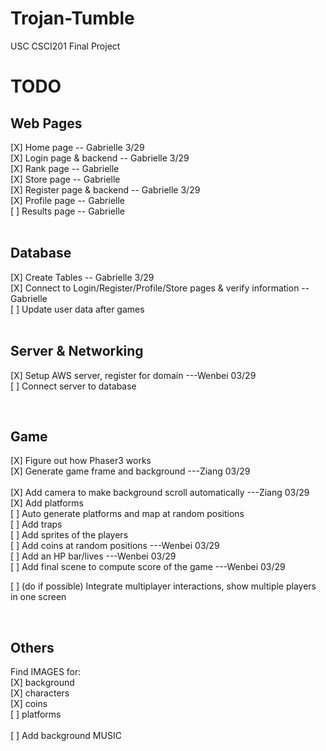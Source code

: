 # Trojan-Tumble
USC CSCI201 Final Project

**TODO**
========

## **Web Pages**<br>
[X] Home page -- Gabrielle 3/29 <br>
[X] Login page & backend -- Gabrielle 3/29<br>
[X] Rank page -- Gabrielle <br>
[X] Store page -- Gabrielle <br>
[X] Register page & backend  -- Gabrielle 3/29<br>
[X] Profile page -- Gabrielle <br>
[ ] Results page -- Gabrielle <br>
<br>

## **Database**<br>
[X] Create Tables -- Gabrielle 3/29 <br>
[X] Connect to Login/Register/Profile/Store pages & verify information -- Gabrielle <br>
[ ] Update user data after games<br>
<br>

## **Server & Networking**<br>
[X] Setup AWS server, register for domain ---Wenbei 03/29 <br>
[ ] Connect server to database<br>

<br>

## **Game**<br>
[X] Figure out how Phaser3 works<br>
[X] Generate game frame and background ---Ziang 03/29<br>  
[X] Add camera to make background scroll automatically ---Ziang 03/29<br>
[X] Add platforms<br>
[ ] Auto generate platforms and map at random positions<br>
[ ] Add traps<br>
[ ] Add sprites of the players<br>
[ ] Add coins at random positions ---Wenbei 03/29<br> 
[ ] Add an HP bar/lives ---Wenbei 03/29 <br>
[ ] Add final scene to compute score of the game ---Wenbei 03/29 <br>

[ ] (do if possible) Integrate multiplayer interactions, show multiple players in one screen<br>

<br>

## **Others**<br> 
Find IMAGES for:<br>
[X] background<br>
[X] characters<br>
[X] coins<br>
[ ] platforms<br>
<br>
[ ] Add background MUSIC<br>
